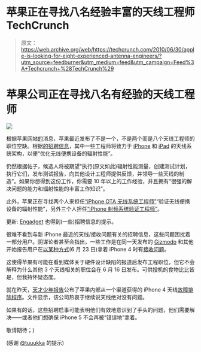 # 苹果正在寻找八名经验丰富的天线工程师 TechCrunch

> 原文：<https://web.archive.org/web/https://techcrunch.com/2010/06/30/apple-is-looking-for-eight-experienced-antenna-engineers/?utm_source=feedburner&utm_medium=feed&utm_campaign=Feed%3A+Techcrunch+%28TechCrunch%29>

# 苹果公司正在寻找八名有经验的天线工程师

![](img/964c19e4c497354dea2b97eaacc41b0c.png)

根据苹果网站[的](https://web.archive.org/web/20221209173813/http://jobs.apple.com/index.ajs?BID=1&method=mExternal.returnToResults&CurrentPage=1&sortBy=5&sortOrder=DESC)消息，苹果最近发布了不是一个，不是两个而是八个天线工程师的职位空缺。根据[的招聘信息](https://web.archive.org/web/20221209173813/http://jobs.apple.com/index.ajs?BID=1&method=mExternal.showJob&RID=55854&CurrentPage=1)，其中一些工程师将致力于 [iPhone](https://web.archive.org/web/20221209173813/http://www.crunchbase.com/product/iphone-4) 和 [iPad](https://web.archive.org/web/20221209173813/http://www.crunchbase.com/product/ipad) 的天线系统架构，以便“优化无线便携设备的辐射性能”。

仍然根据帖子，候选人将被期望“执行(原文如此)辐射性能测量，创建测试计划，执行它们，发布测试报告，向其他设计工程师提供反馈，并领导一些天线的制造”。如果你想得到这份工作，你需要 10 年以上的工作经验，并且拥有“很强的解决问题的能力和辐射性能的丰富工作知识”。

此外，苹果正在寻找两个人来担任[“iPhone OTA 无线系统工程师”](https://web.archive.org/web/20221209173813/http://jobs.apple.com/index.ajs?BID=1&method=mExternal.showJob&RID=55857&CurrentPage=1)“验证无线便携设备的辐射性能”，另外三个人担任[“iPhone 射频系统验证工程师”](https://web.archive.org/web/20221209173813/http://jobs.apple.com/index.ajs?BID=1&method=mExternal.showJob&RID=55396&CurrentPage=1)。

更新: [Engadget](https://web.archive.org/web/20221209173813/http://www.engadget.com/2010/06/30/apple-hiring-iphone-antenna-engineers-for-some-reason/) 也得到(一些)招聘信息的提示。

很难不看到与新 iPhone 最近的天线/接收问题有关的招聘信息，这些问题困扰着一部分用户。阴谋论者甚至会指出，一些工作是在同一天发布的 [Gizmodo](https://web.archive.org/web/20221209173813/http://gizmodo.com/5571171/) 和其他开始报告用户在[以某种方式](https://web.archive.org/web/20221209173813/https://beta.techcrunch.com/2010/06/24/iphone-4-antenna-issue/)(6 月 23 日)拿着 iPhone 4 时有[接收问题](https://web.archive.org/web/20221209173813/http://www.crunchgear.com/2010/06/24/the-top-four-iphone-4-hardware-issues-so-far/)。

这使得苹果有可能在看到媒体关于硬件设计缺陷的报道后发布工程职位，但它不会解释为什么其他 3 个天线相关的职位会在 6 月 16 日发布。可供投机的食物比比皆是，但我持怀疑态度。

就在昨天，[天才少年报告](https://web.archive.org/web/20221209173813/http://www.boygeniusreport.com/2010/06/29/leaked-apples-internal-iphone-4-antenna-troubleshooting-procedures/)公布了苹果内部从一个渠道获得的 iPhone 4 天线[故障排除程序](https://web.archive.org/web/20221209173813/http://www.mobilecrunch.com/2010/06/29/you-will-hold-the-iphone-4-the-way-steve-wants-you-to-or-else/)。文件显示，该公司热衷于继续说天线绝对没有问题。

如果有的话，这些招聘启事可能表明他们有效地意识到了手头的问题，他们需要解决——或者他们想确保 iPhone 5 不会再被“错误地”拿着。

敬请期待；)

(感谢 [@tuuukka](https://web.archive.org/web/20221209173813/http://twitter.com/tuuukka/status/17400733907) 的提示)